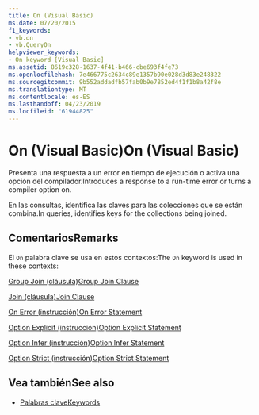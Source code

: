```yaml
---
title: On (Visual Basic)
ms.date: 07/20/2015
f1_keywords:
- vb.on
- vb.QueryOn
helpviewer_keywords:
- On keyword [Visual Basic]
ms.assetid: 8619c328-1637-4f41-b466-cbe693f4fe73
ms.openlocfilehash: 7e466775c2634c89e1357b90e028d3d83e248322
ms.sourcegitcommit: 9b552addadfb57fab0b9e7852ed4f1f1b8a42f8e
ms.translationtype: MT
ms.contentlocale: es-ES
ms.lasthandoff: 04/23/2019
ms.locfileid: "61944825"
---
```

# <a name="on-visual-basic"></a><span data-ttu-id="caa58-102">On (Visual Basic)</span><span class="sxs-lookup"><span data-stu-id="caa58-102">On (Visual Basic)</span></span>
<span data-ttu-id="caa58-103">Presenta una respuesta a un error en tiempo de ejecución o activa una opción del compilador.</span><span class="sxs-lookup"><span data-stu-id="caa58-103">Introduces a response to a run-time error or turns a compiler option on.</span></span>  
  
 <span data-ttu-id="caa58-104">En las consultas, identifica las claves para las colecciones que se están combina.</span><span class="sxs-lookup"><span data-stu-id="caa58-104">In queries, identifies keys for the collections being joined.</span></span>  
  
## <a name="remarks"></a><span data-ttu-id="caa58-105">Comentarios</span><span class="sxs-lookup"><span data-stu-id="caa58-105">Remarks</span></span>  
 <span data-ttu-id="caa58-106">El `On` palabra clave se usa en estos contextos:</span><span class="sxs-lookup"><span data-stu-id="caa58-106">The `On` keyword is used in these contexts:</span></span>  
  
 [<span data-ttu-id="caa58-107">Group Join (cláusula)</span><span class="sxs-lookup"><span data-stu-id="caa58-107">Group Join Clause</span></span>](../../visual-basic/language-reference/queries/group-join-clause.md)  
  
 [<span data-ttu-id="caa58-108">Join (cláusula)</span><span class="sxs-lookup"><span data-stu-id="caa58-108">Join Clause</span></span>](../../visual-basic/language-reference/queries/join-clause.md)  
  
 [<span data-ttu-id="caa58-109">On Error (instrucción)</span><span class="sxs-lookup"><span data-stu-id="caa58-109">On Error Statement</span></span>](../../visual-basic/language-reference/statements/on-error-statement.md)  
  
 [<span data-ttu-id="caa58-110">Option Explicit (instrucción)</span><span class="sxs-lookup"><span data-stu-id="caa58-110">Option Explicit Statement</span></span>](../../visual-basic/language-reference/statements/option-explicit-statement.md)  
  
 [<span data-ttu-id="caa58-111">Option Infer (instrucción)</span><span class="sxs-lookup"><span data-stu-id="caa58-111">Option Infer Statement</span></span>](../../visual-basic/language-reference/statements/option-infer-statement.md)  
  
 [<span data-ttu-id="caa58-112">Option Strict (instrucción)</span><span class="sxs-lookup"><span data-stu-id="caa58-112">Option Strict Statement</span></span>](../../visual-basic/language-reference/statements/option-strict-statement.md)  
  
## <a name="see-also"></a><span data-ttu-id="caa58-113">Vea también</span><span class="sxs-lookup"><span data-stu-id="caa58-113">See also</span></span>

- [<span data-ttu-id="caa58-114">Palabras clave</span><span class="sxs-lookup"><span data-stu-id="caa58-114">Keywords</span></span>](../../visual-basic/language-reference/keywords/index.md)
